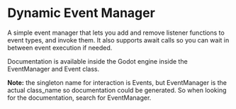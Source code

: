 # Dynamic Event Manager
 A simple event manager that lets you add and remove listener functions to event types, and invoke them.
 It also supports await calls so you can wait in between event execution if needed.
 
 Documentation is available inside the Godot engine inside the EventManager and Event class.
 
**Note:** the singleton name for interaction is Events, but EventManager is the actual class_name so documentation could be generated. So when looking for the documentation, search for EventManager.
